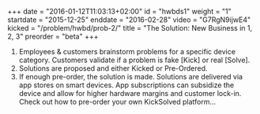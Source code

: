 +++
date = "2016-01-12T11:03:13+02:00"
id = "hwbds1"
weight = "1"
startdate = "2015-12-25"
enddate = "2016-02-28"
video = "G7RgN9ijwE4"
kicked = "/problem/hwbd/prob-2/"
title = "The Solution: New Business in 1, 2, 3"
preorder = "beta"
+++
1. Employees & customers brainstorm problems for a specific device category. Customers validate if a problem is fake [Kick] or real [Solve].<br>
2. Solutions are proposed and either Kicked or Pre-Ordered.<br>
3. If enough pre-order, the solution is made. Solutions are delivered via app stores on smart devices. App subscriptions can subsidize the device and allow for higher hardware margins and customer lock-in.<br>
Check out how to pre-order your own KickSolved platform...
